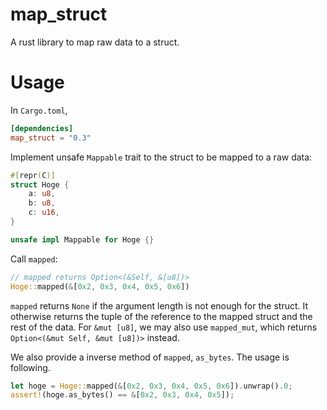 # map_struct

A rust library to map raw data to a struct.

# Usage

In `Cargo.toml`,

```toml
[dependencies]
map_struct = "0.3"
```

Implement unsafe `Mappable` trait to the struct to be mapped to a raw data:

```rust
#[repr(C)]
struct Hoge {
    a: u8,
    b: u8,
    c: u16,
}

unsafe impl Mappable for Hoge {}
```

Call `mapped`:

```rust
// mapped returns Option<(&Self, &[u8])>
Hoge::mapped(&[0x2, 0x3, 0x4, 0x5, 0x6])
```

`mapped` returns `None` if the argument length is not enough for the struct.
It otherwise returns the tuple of the reference to the mapped struct and the rest of the data.
For `&mut [u8]`, we may also use `mapped_mut`, which returns `Option<(&mut Self, &mut [u8])>` instead.

We also provide a inverse method of `mapped`, `as_bytes`. The usage is following.

```rust
let hoge = Hoge::mapped(&[0x2, 0x3, 0x4, 0x5, 0x6]).unwrap().0;
assert!(hoge.as_bytes() == &[0x2, 0x3, 0x4, 0x5]);
```
